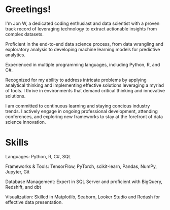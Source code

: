 # Greetings! 
I'm Jon W, a dedicated coding enthusiast and data scientist with a proven track record of leveraging technology to extract actionable insights from complex datasets.


Proficient in the end-to-end data science process, from data wrangling and exploratory analysis to developing machine learning models for predictive analytics.

Experienced in multiple programming languages, including Python, R, and C#.

Recognized for my ability to address intricate problems by applying analytical thinking and implementing effective solutions leveraging a myriad of tools. 
I thrive in environments that demand critical thinking and innovative solutions.

I am committed to continuous learning and staying concious industry trends. I actively engage in ongoing professional development, attending conferences, and exploring new frameworks to stay at the forefront of data science innovation.


# Skills

Languages: Python, R, C#, SQL

Frameworks & Tools: TensorFlow, PyTorch, scikit-learn, Pandas, NumPy, Jupyter, Git

Database Management: Expert in SQL Server and proficient with BigQuery, Redshift, and dbt

Visualization: Skilled in Matplotlib, Seaborn, Looker Studio and Redash for effective data presentation.
